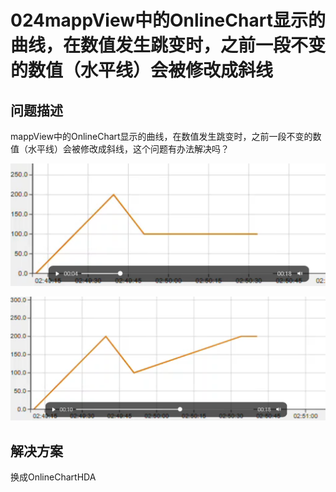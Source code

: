 # 024mappView中的OnlineChart显示的曲线，在数值发生跳变时，之前一段不变的数值（水平线）会被修改成斜线

## 问题描述

mappView中的OnlineChart显示的曲线，在数值发生跳变时，之前一段不变的数值（水平线）会被修改成斜线，这个问题有办法解决吗？

![Img](./FILES/024mappView中的OnlineChart显示的曲线，在数值发生跳变时，之前一段不变的数值（水平线）会被修改成斜线.md/img-20220624163200.png)

![Img](./FILES/024mappView中的OnlineChart显示的曲线，在数值发生跳变时，之前一段不变的数值（水平线）会被修改成斜线.md/img-20220624163213.png)

## 解决方案
换成OnlineChartHDA
